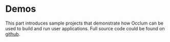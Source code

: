 # Demos

This part introduces sample projects that demonstrate how Occlum can be used to build and run user applications. Full source code could be found on [github](https://github.com/occlum/occlum/tree/master/demos).
